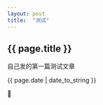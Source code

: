 ```yaml
---
layout: post
title:  "测试"
---
```

<h2>{{ page.title }}</h2>
<p>自己发的第一篇测试文章</p>
<p>{{ page.date | date_to_string }}</p> 
